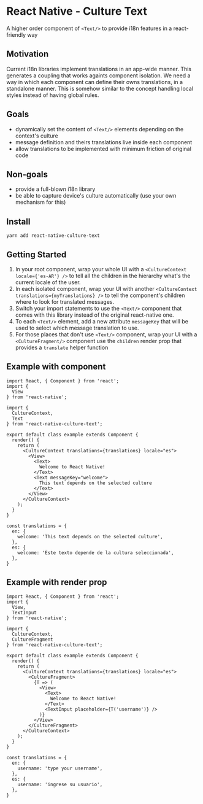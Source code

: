 # React Native - Culture Text
A higher order component of `<Text/>` to provide i18n features in a react-friendly way

## Motivation
Current i18n libraries implement translations in an app-wide manner. This generates a coupling that works againts component isolation. We need a way in which each component can define their owns translations, in a standalone manner. This is somehow similar to the concept handling local styles instead of having global rules.

## Goals
- dynamically set the content of `<Text/>` elements depending on the context's culture
- message definition and theirs translations live inside each component
- allow translations to be implemented with minimum friction of original code

## Non-goals
- provide a full-blown i18n library
- be able to capture device's culture automatically (use your own mechanism for this)

## Install
```
yarn add react-native-culture-text
```

## Getting Started

1. In your root component, wrap your whole UI with a `<CultureContext locale={'es-AR'} />` to tell all the children in the hierarchy what's the current locale of the user.
2. In each isolated component, wrap your UI with another `<CultureContext translations={myTranslations} />` to tell the component's children where to look for translated messages.
3. Switch your import statements to use the `<Text/>` component that comes with this library instead of the original react-native one.
4. To each `<Text/>` element, add a new attribute `messageKey` that will be used to select which message translation to use.
5. For those places that don't use `<Text/>` component, wrap your UI with a `<CultureFragment/>` component use the `children` render prop that provides a `translate` helper function

## Example with <Text/> component
```
import React, { Component } from 'react';
import {
  View
} from 'react-native';

import {
  CultureContext,
  Text
} from 'react-native-culture-text';

export default class example extends Component {
  render() {
    return (
      <CultureContext translations={translations} locale="es">
        <View>
          <Text>
            Welcome to React Native!
          </Text>
          <Text messageKey="welcome">
            This text depends on the selected culture
          </Text>
        </View>
      </CultureContext>
    );
  }
}

const translations = {
  en: {
    welcome: 'This text depends on the selected culture',
  },
  es: {
    welcome: 'Este texto depende de la cultura seleccionada',
  },
}
```

## Example with <CultureFragment/> render prop
```
import React, { Component } from 'react';
import {
  View,
  TextInput
} from 'react-native';

import {
  CultureContext,
  CultureFragment
} from 'react-native-culture-text';

export default class example extends Component {
  render() {
    return (
      <CultureContext translations={translations} locale="es">
        <CultureFragment>
          {T => (
            <View>
              <Text>
                Welcome to React Native!
              </Text>
              <TextInput placeholder={T('username')} />
            )}
          </View>
        </CultureFragment>
      </CultureContext>
    );
  }
}

const translations = {
  en: {
    username: 'type your username',
  },
  es: {
    username: 'ingrese su usuario',
  },
}
```
